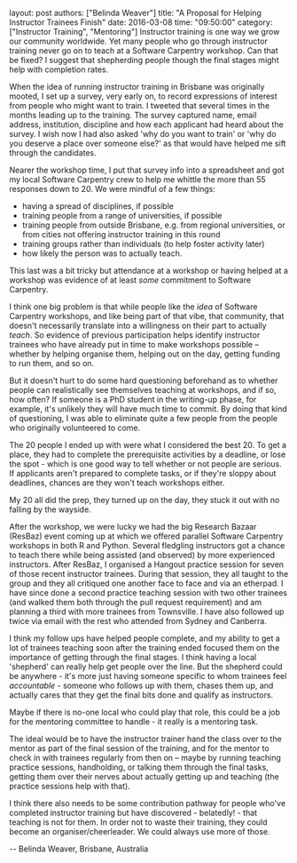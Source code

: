 layout: post
authors: ["Belinda Weaver"]
title: "A Proposal for Helping Instructor Trainees Finish"
date: 2016-03-08
time: "09:50:00"
category: ["Instructor Training", "Mentoring"]
Instructor training is one way we grow our community worldwide. Yet many people who
go through instructor training never go on to teach at a Software Carpentry workshop. Can that be fixed? I suggest that
shepherding people though the final stages might help with completion rates.

When the idea of running instructor training in Brisbane was originally mooted, 
I set up a survey, very early on, to record expressions of interest from people who 
might want to train. I tweeted that several times in the months leading up to the training. 
The survey captured name, email address, institution, discipline and how each applicant had 
heard about the survey. I wish now I had also asked 'why do you want to train' 
or 'why do you deserve a place over someone else?' as that would have helped me sift through the candidates.

Nearer the workshop time, I put that survey info into a spreadsheet and got my 
local Software Carpentry crew to help me whittle the more than 55 responses down to 20. 
We were mindful of a few things: 

- having a spread of disciplines, if possible
- training people from a range of universities, if possible
- training people from outside Brisbane, e.g. from regional universities, or from cities not offering instructor training in this round
- training groups rather than individuals (to help foster activity later)
- how likely the person was to actually teach.

This last was a bit tricky but attendance at a workshop or having helped at a workshop 
was evidence of at least *some* commitment to Software Carpentry. 

I think one big problem is that while people like the *idea* of Software 
Carpentry workshops, and like being part of that vibe, that community, that doesn't necessarily translate 
into a willingness on their part to actually *teach*. So evidence of previous participation helps
identify instructor trainees who have already put in time to make workshops possible – whether by helping 
organise them, helping out on the day, getting funding to run them, and so on. 

But it doesn't hurt to do some hard questioning beforehand as to whether 
people can realistically see themselves teaching at workshops, and if so, 
how often? If someone is a PhD student in the writing-up phase, for example, 
it's unlikely they will have much time to commit. By doing that kind of questioning, 
I was able to eliminate quite a few people from the people who originally volunteered to come.  

The 20 people I ended up with were what I considered the best 20. 
To get a place, they had to complete the prerequisite activities by a deadline, 
or lose the spot - which is one good way to tell whether or not people are serious. 
If applicants aren't prepared to complete tasks, or if they're sloppy about deadlines, 
chances are they won't teach workshops either.  

My 20 all did the prep, they turned up on the day, they stuck it out with no falling by the wayside.

After the workshop, we were lucky we had the big Research Bazaar (ResBaz) event 
coming up at which we offered parallel Software Carpentry workshops in both R and Python. 
Several fledgling instructors got a chance to teach there while being assisted (and observed) 
by more experienced instructors. After ResBaz, I organised a Hangout practice session for 
seven of those recent instructor trainees. During that session, they all taught to the group 
and they all critiqued one another face to face and via an etherpad. I have since done a second practice teaching 
session with two other trainees (and walked them both through the pull request requirement) 
and am planning a third with more trainees from Townsville. I have also followed up twice 
via email with the rest who attended from Sydney and Canberra.

I think my follow ups have helped people complete, and my ability to get a lot of trainees 
teaching soon after the training ended focused them on the importance of getting through the final stages. 
I think having a local 'shepherd' can really help get people over the line. 
But the shepherd could be anywhere - it's more just having someone specific to whom trainees feel 
*accountable* - someone who follows up with them, chases them up, and actually cares that 
they get the final bits done and qualify as instructors.

Maybe if there is no-one local who could play that role,  this could be a job for the mentoring committee to handle - 
it really is a mentoring task. 

The ideal would be to have the instructor trainer 
hand the class over to the mentor as part of the final session of the training,
and for the mentor to check in with trainees regularly from then on – 
maybe by running teaching practice sessions, handholding, or talking them 
through the final tasks, getting them over their nerves about actually 
getting up and teaching (the practice sessions help with that). 

I think there also needs to be some contribution pathway 
for people who've completed instructor training but have discovered - belatedly! - 
that teaching is not for them. In order not to waste their training, 
they could become an organiser/cheerleader. We could always use more of those.

-- Belinda Weaver, Brisbane, Australia
